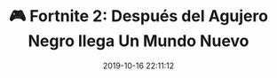 ---
author_profile: false
title: "🎮 Fortnite 2: Después del Agujero Negro llega Un Mundo Nuevo"
description: "🌍 Trailer de Fortnite 2: Después del Agujero Negro llega Un Mundo Nuevo"
excerpt: "🌍 Trailer de Fortnite 2: Después del Agujero Negro llega Un Mundo Nuevo"
header:
  video:
    id: i6lR2s-0EU0
    provider: youtube
comments: false
date: 2019-10-16 22:11:12
classes: wide
tags:
- Acción
- Trailer
categories:
- Vídeo Videojuegos
sidebar:
- title: "Videoteca"
  nav: vteca
---
